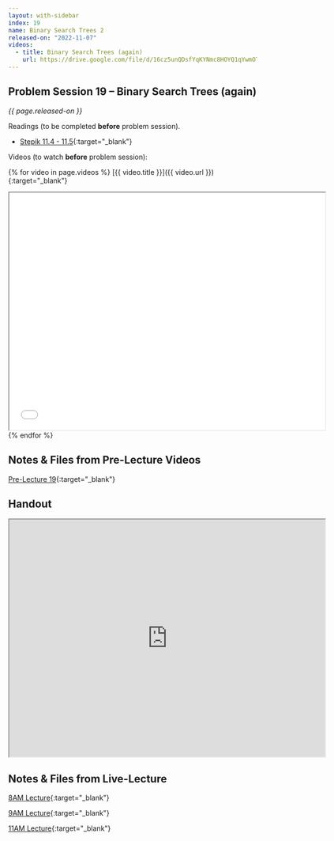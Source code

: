 ```yaml
---
layout: with-sidebar
index: 19
name: Binary Search Trees 2
released-on: "2022-11-07"
videos:
  - title: Binary Search Trees (again)
    url: https://drive.google.com/file/d/16cz5unQDsfYqKYNmc8HOYQ1qYwmOTJ4B
---
```


## Problem Session 19 – Binary Search Trees (again)

_{{ page.released-on }}_

Readings (to be completed **before** problem session). 
- [Stepik 11.4 - 11.5](https://stepik.org/lesson/700536/step/1?unit=700517){:target="_blank"}

Videos (to watch **before** problem session):

{% for video in page.videos %}
[{{ video.title }}]({{ video.url }}){:target="_blank"}

<iframe src="{{ video.url }}/preview" width="640" height="480" allow="autoplay"></iframe>
{% endfor %}

## Notes & Files from Pre-Lecture Videos

[Pre-Lecture 19](https://github.com/ucsd-cse12-f22/ucsd-cse12-f22.github.io/tree/main/_pre-lectures/lecture-19){:target="_blank"}

## Handout

<iframe src="https://drive.google.com/file/d/1f0KFACkiaPFNwBepUTQ2MKre1WS1Dtwb/preview" width="640" height="480" allow="autoplay"></iframe>

## Notes & Files from Live-Lecture

[8AM Lecture](https://github.com/ucsd-cse12-f22/ucsd-cse12-f22.github.io/tree/main/_lectures/lecture-19/A00){:target="_blank"}

[9AM Lecture](https://github.com/ucsd-cse12-f22/ucsd-cse12-f22.github.io/tree/main/_lectures/lecture-19/B00){:target="_blank"}

[11AM Lecture](https://github.com/ucsd-cse12-f22/ucsd-cse12-f22.github.io/tree/main/_lectures/lecture-19/C00){:target="_blank"}
